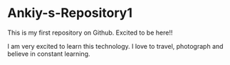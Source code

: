 # Ankiy-s-Repository1
This is my first repository on Github. Excited to be here!!

I am very excited to learn this technology. I love to travel, photograph and believe in constant learning.
